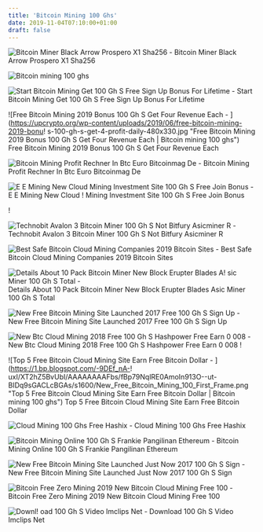 ```yaml
---
title: 'Bitcoin Mining 100 Ghs'
date: 2019-11-04T07:10:00+01:00
draft: false
---
```


![Bitcoin Miner Black Arrow Prospero X1 Sha256 - ](https://webimg.secondhandapp.com/w-i-mgl/5c8d3b5eddc04f75a0be1043 "Bitcoin Miner Black Arrow Prospero X1 Sha256 | Bitcoin mining 100 ghs") Bitcoin Miner Black Arrow Prospero X1 Sha256

![Bitcoin mining 100 ghs](http://img.hisupplier.com/var/userImages/2017-01/23/175920325_s.jpg "Bitcoin mining 100 ghs") 

![Start Bitcoin Mining Get 100 Gh S Free Sign Up Bonus For Lifetime - ](https://i.pinimg.com/originals/2f/56/b3/2f56b37a164d831b8ab1e37d87d55203.jpg "Start Bitcoin Mining Get 100 Gh S Free Sign Up Bonus For Lifetime | Bitcoin mining 100 ghs") Start Bitcoin Mining Get 100 Gh S Free Sign Up Bonus For Lifetime

![Free Bitcoin Mining 2019 Bonus 100 Gh S Get Four Revenue Each - ](https://upcrypto.org/wp-content/uploads/2019/06/free-bitcoin-mining-2019-bonu!   s-100-gh-s-get-4-profit-daily-480x330.jpg "Free Bitcoin Mining 2019 Bonus 100 Gh S Get Four Revenue Each | Bitcoin mining 100 ghs") Free Bitcoin Mining 2019 Bonus 100 Gh S Get Four Revenue Each

![Bitcoin Mining Profit Rechner In Btc Euro Bitcoinmag De - ](http://www.bitcoinmag.de/wp-content/uploads/2018/02/x206-mining-cart-pm.jpg.pagespeed.ic_.T9VZ4a-bxZ.jpg "Bitcoin Mining Profit Rechner In Btc Euro Bitcoinmag De | Bitcoin mining 100 ghs") Bitcoin Mining Profit Rechner In Btc Euro Bitcoinmag De

![E E Mining New Cloud Mining Investment Site 100 Gh S Free Join Bonus - ](https://s1.dmcdn.net/oDaQH/x1080-zUH.jpg "E E Mining New Cloud Mining Investment Site 100 Gh S Free Join Bonus | Bitcoin mining 100 ghs") E E Mining New Cloud ! Mining Investment Site 100 Gh S Free Join Bonus

!

![Technobit Avalon 3 Bitcoin Miner 100 Gh S Not Bitfury Asicminer R - ](https://thumbs.worthpoint.com/zoom/images1/1/0714/09/technobit-avalon-bitcoin-miner-100-gh_1_af042142d9520c7fdbcbb37935600517.jpg "Technobit Avalon 3 Bitcoin Miner 100 Gh S Not Bitfury Asicminer R | Bitcoin mining 100 ghs") Technobit Avalon 3 Bitcoin Miner 100 Gh S Not Bitfury Asicminer R

![Best Safe Bitcoin Cloud Mining Companies 2019 Bitcoin Sites - ](https://www.bit-sites.com/wp-content/uploads/2017/11/virtualmining-dashboard-1024x522.jpg "Best Safe Bitcoin Cloud Mining Companies 2019 Bitcoin Sites | Bitcoin mining 100 ghs") Best Safe Bitcoin Cloud Mining Companies 2019 Bitcoin Sites

![Details About 10 Pack Bitcoin Miner New Block Erupter Blades A!   sic Miner 100 Gh S Total - ](https://i.ebayimg.com/images/g/IlMAAOxycmBSqgQe/s-l300.jpg "Details About 10 Pack Bitcoin Miner New Block Erupter Blades Asic Miner 100 Gh S Total | Bitcoin mining 100 ghs") Details About 10 Pack Bitcoin Miner New Block Erupter Blades Asic Miner 100 Gh S Total

![New Free Bitcoin Mining Site Launched 2017 Free 100 Gh S Sign Up - ](http://wcrynews.com/wp-content/uploads/2018/04/1523280640_maxresdefault-1024x576.jpg "New Free Bitcoin Mining Site Launched 2017 Free 100 Gh S Sign Up | Bitcoin mining 100 ghs") New Free Bitcoin Mining Site Launched 2017 Free 100 Gh S Sign Up

![New Btc Cloud Mining 2018 Free 100 Gh S Hashpower Free Earn 0 008 - ](https://i.ytimg.com/vi/xm1FIVEAnVI/maxresdefault.jpg "New Btc Cloud Mining 2018 Free 100 Gh S Hashpower Free Earn 0 008 | Bitcoin mining 100 ghs") New Btc Cloud Mining 2018 Free 100 Gh S Hashpower Free Earn 0 008 !

![Top 5 Free Bitcoin Cloud Mining Site Earn Free Bitcoin Dollar - ](https://1.bp.blogspot.com/-9DEf_nA-!   uxI/XT2hZ5BvUbI/AAAAAAAAFbs/fBp79NqlRE0AmoIn913O--ut-BIDq9sGACLcBGAs/s1600/New_Free_Bitcoin_Mining_100_First_Frame.png "Top 5 Free Bitcoin Cloud Mining Site Earn Free Bitcoin Dollar | Bitcoin mining 100 ghs") Top 5 Free Bitcoin Cloud Mining Site Earn Free Bitcoin Dollar

![Cloud Mining 100 Ghs Free Hashix - ](https://i.ytimg.com/vi/I-_bNr9CgbQ/hqdefault.jpg "Cloud Mining 100 Ghs Free Hashix | Bitcoin mining 100 ghs") Cloud Mining 100 Ghs Free Hashix

![Bitcoin Mining Online 100 Gh S Frankie Pangilinan Ethereum - ](https://1.bp.blogspot.com/-9YdzYErNymE/WjvfcICOx8I/AAAAAAAAbBk/1GUOBjzwk3MlK8KyiocUVXT3FIZ-O23EwCLcBGAs/s640/Binmuello-Holzinger-Vienna-1813-ST00292_0247.jpg "Bitcoin Mining Online 100 Gh S Frankie Pangilinan Ethereum | !   Bitcoin mining 100 ghs") Bitcoin Mining Online 100 Gh S Frankie Pangilinan Ethereum

![New Free Bitcoin Mining Site Launched Just Now 2017 100 Gh S Sign - ](https://i1.wp.com/altcoins-blog.com/wp-content/uploads/2018/01/1515709301_hqdefault.jpg?fit=480%2C360 "New Free Bitcoin Mining Site Launched Just Now 2017 100 Gh S Sign | Bitcoin mining 100 ghs") New Free Bitcoin Mining Site Launched Just Now 2017 100 Gh S Sign

![Bitcoin Free Zero Mining 2019 New Bitcoin Cloud Mining Free 100 - ](https://i.pinimg.com/736x/6e/b8/66/6eb8668d1b2ce32bd4078e06c2f4b06d.jpg "Bitcoin Free Zero Mining 2019 New Bitcoin Cloud Mining Free 100 | Bitcoin mining 100 ghs") Bitcoin Free Zero Mining 2019 New Bitcoin Cloud Mining Free 100

![Downl!   oad 100 Gh S Video Imclips Net - ](https://i.ytimg.com/vi/QfO0qNbKxPQ/mqdefault.jpg "Download 100 Gh S Video Imcli!   ps Net | Bitcoin mining 100 ghs") Download 100 Gh S Video Imclips Net
